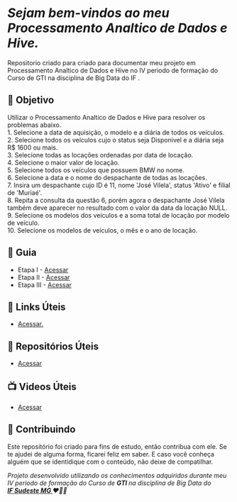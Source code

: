 
<em>
  <h1> 
    Sejam bem-vindos ao meu Processamento Analtico de Dados e Hive. 
  </h1>
</em> 

<p>
  Repositorio criado para criado para documentar meu projeto em Processamento Analtico de Dados e Hive no IV periodo de formação do Curso de GTI na disciplina de Big Data do IF .
</p>


<h2> 🎯 Objetivo </h2>
Utilizar o Processamento Analtico de Dados e Hive para resolver os problemas abaixo.<br>
  1. Selecione a data de aquisição, o modelo e a diária de todos os veículos.<br>
  2. Selecione todos os veículos cujo o status seja Disponivel e a diária seja R$ 1600 ou mais.<br>
  3. Selecione todas as locações ordenadas por data de locação.<br>
  4. Selecione o maior valor de locação.<br>
  5. Selecione todos os veículos que possuem BMW no nome.<br>
  6. Selecione a data e o nome do despachante de todas as locações.<br>
  7. Insira um despachante cujo ID é 11, nome 'José Vilela', status 'Ativo' e filial de 'Muriaé'.<br>
  8. Repita a consulta da questão 6, porém agora o despachante José Vilela também deve aparecer no resultado com o valor da data da locação NULL.<br>
  9. Selecione os modelos dos veículos e a soma total de locação por modelo de veículo.<br>
  10. Selecione os modelos de veículos, o mês e o ano de locação.<br>



<h2 dir="auto"> 🚦 Guia </h2>
<ul dir="auto">
<li> Etapa I - <a href=" https:// "> Acessar </a></li>
<li> Etapa II - <a href=" https:// "> Acessar </a></li>
<li> Etapa III - <a href=" https:// "> Acessar </a></li>
</ul>



<h2 dir="auto"> 🔗 Links Úteis </h2>
<ul dir="auto">
  
  <li><a href="https://"> Acessar. </a></li>

  
</ul>

<h2 dir="auto"> 🔗 Repositórios Úteis </h2>
<ul dir="auto">
  
  <li><a href="https://"> Acessar </a></li>

  
</ul>





<h2 dir="auto"> 📺 Videos Úteis </h2>
<ul dir="auto">
<li><a href="https://"> Acessar </a></li>


</ul>


<h2 dir="auto"> 🤝 Contribuindo </h2>

<p dir="auto">Este repositório foi criado para fins de estudo, então contribua com ele. Se te ajudei de alguma forma, ficarei feliz em
saber. E caso você conheça alguém que se identidique com o conteúdo, não deixe de compatilhar.</p>


<p dir="auto"> 
 <em>
  Projeto desenvolvido utilizando os conhecimentos adquiridos durante meu IV periodo de formação do Curso de <strong> GTI </strong>
  na disciplina de Big Data do <br>
  <a href="https://www.ifsudestemg.edu.br/muriae"> <strong> IF Sudeste MG </strong></a> ❤️💚💚
 </em> 
</p>

